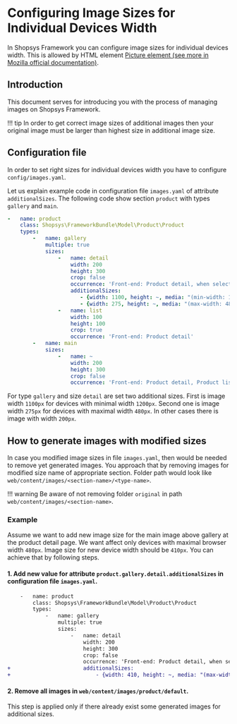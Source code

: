 # Configuring Image Sizes for Individual Devices Width
In Shopsys Framework you can configure image sizes for individual devices width. This is allowed by HTML element [Picture element (see more in Mozilla official documentation)](https://developer.mozilla.org/en-US/docs/Web/HTML/Element/picture).

## Introduction
This document serves for introducing you with the process of managing images on Shopsys Framework.

!!! tip
    In order to get correct image sizes of additional images then your original image must be larger than highest size in additional image size.

## Configuration file
In order to set right sizes for individual devices width you have to configure `config/images.yaml`.

Let us explain example code in configuration file `images.yaml` of attribute `additionalSizes`. The following code show section `product` with types `gallery` and `main`.
```yml
-   name: product
    class: Shopsys\FrameworkBundle\Model\Product\Product
    types:
        -   name: gallery
            multiple: true
            sizes:
                -   name: detail
                    width: 200
                    height: 300
                    crop: false
                    occurrence: 'Front-end: Product detail, when selected'
                    additionalSizes:
                       - {width: 1100, height: ~, media: "(min-width: 1200px)"}
                       - {width: 275, height: ~, media: "(max-width: 480px)"}
                -   name: list
                    width: 100
                    height: 100
                    crop: true
                    occurrence: 'Front-end: Product detail'
        -   name: main
            sizes:
                -   name: ~
                    width: 200
                    height: 300
                    crop: false
                    occurrence: 'Front-end: Product detail, Product list'
```
For type `gallery` and size `detail` are set two additional sizes. First is image width `1100px` for devices with minimal width `1200px`. Second one is image width `275px` for devices with maximal width `480px`. In other cases there is image with width `200px`.

## How to generate images with modified sizes
In case you modified image sizes in file `images.yaml`, then would be needed to remove yet generated images. You approach that by removing images for modified size name of appropriate section. Folder path would look like `web/content/images/<section-name>/<type-name>`.

!!! warning
    Be aware of not removing folder `original` in path `web/content/images/<section-name>`.

### Example
Assume we want to add new image size for the main image above gallery at the product detail page. We want affect only devices with maximal browser width `480px`. Image size for new device width should be `410px`. You can achieve that by following steps.

#### 1. Add new value for attribute `product.gallery.detail.additionalSizes` in configuration file `images.yaml`.

```diff
    -   name: product
        class: Shopsys\FrameworkBundle\Model\Product\Product
        types:
            -   name: gallery
                multiple: true
                sizes:
                    -   name: detail
                        width: 200
                        height: 300
                        crop: false
                        occurrence: 'Front-end: Product detail, when selected'
+                       additionalSizes:
+                           - {width: 410, height: ~, media: "(max-width: 480px)"}
```

#### 2. Remove all images in `web/content/images/product/default`.
This step is applied only if there already exist some generated images for additional sizes.
